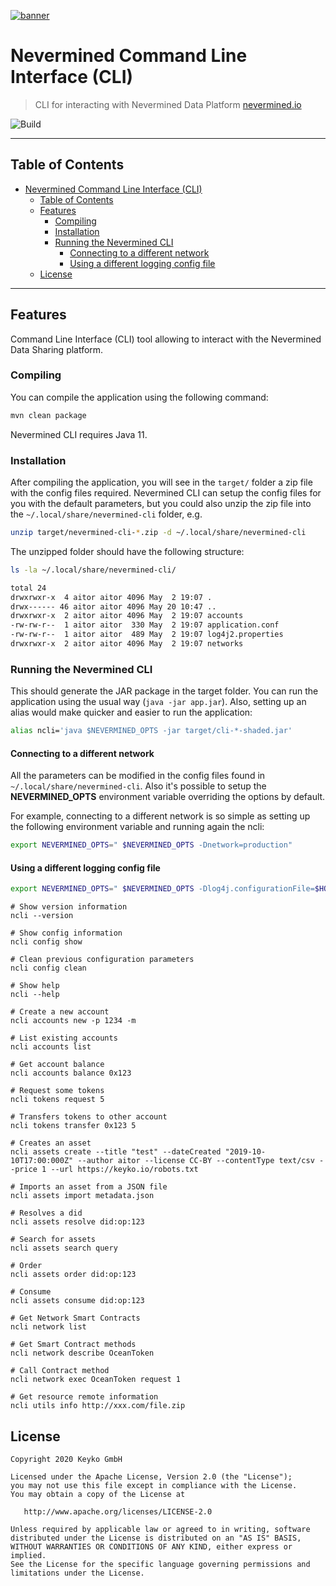 [![banner](https://raw.githubusercontent.com/keyko-io/assets/master/images/logo/nevermined_logo_1.png)](https://nevermined.io)

# Nevermined Command Line Interface (CLI)

> CLI for interacting with Nevermined Data Platform
> [nevermined.io](https://nevermined.io)

![Build](https://github.com/keyko-io/nevermined-cli/workflows/Build/badge.svg)

---

## Table of Contents


   * [Nevermined Command Line Interface (CLI)](#nevermined-command-line-interface-cli)
      * [Table of Contents](#table-of-contents)
      * [Features](#features)
         * [Compiling](#compiling)
         * [Installation](#installation)
         * [Running the Nevermined CLI](#running-the-nevermined-cli)
            * [Connecting to a different network](#connecting-to-a-different-network)
            * [Using a different logging config file](#using-a-different-logging-config-file)
      * [License](#license)

---

## Features

Command Line Interface (CLI) tool allowing to interact with the Nevermined Data Sharing platform.

### Compiling

You can compile the application using the following command:

```bash
mvn clean package
```

Nevermined CLI requires Java 11.

### Installation

After compiling the application, you will see in the `target/` folder a zip file with the config files required.
Nevermined CLI can setup the config files for you with the default parameters,
but you could also unzip the zip file into the `~/.local/share/nevermined-cli` folder, e.g.

```bash
unzip target/nevermined-cli-*.zip -d ~/.local/share/nevermined-cli
```

The unzipped folder should have the following structure:

```bash
ls -la ~/.local/share/nevermined-cli/

total 24
drwxrwxr-x  4 aitor aitor 4096 May  2 19:07 .
drwx------ 46 aitor aitor 4096 May 20 10:47 ..
drwxrwxr-x  2 aitor aitor 4096 May  2 19:07 accounts
-rw-rw-r--  1 aitor aitor  330 May  2 19:07 application.conf
-rw-rw-r--  1 aitor aitor  489 May  2 19:07 log4j2.properties
drwxrwxr-x  2 aitor aitor 4096 May  2 19:07 networks


```

### Running the Nevermined CLI

This should generate the JAR package in the target folder. You can run the application using the usual way (`java -jar app.jar`). 
Also, setting up an alias would make quicker and easier to run the application:

```bash
alias ncli='java $NEVERMINED_OPTS -jar target/cli-*-shaded.jar'
```

#### Connecting to a different network

All the parameters can be modified in the config files found in `~/.local/share/nevermined-cli`. Also it's possible 
to setup the **NEVERMINED_OPTS** environment variable overriding the options by default.

For example, connecting to a different network is so simple as setting up the following environment variable and running
 again the ncli:

```bash
export NEVERMINED_OPTS=" $NEVERMINED_OPTS -Dnetwork=production"
``` 

#### Using a different logging config file

```bash
export NEVERMINED_OPTS=" $NEVERMINED_OPTS -Dlog4j.configurationFile=$HOME/.local/share/nevermined-cli/log4j2.properties"
``` 


```
# Show version information
ncli --version

# Show config information
ncli config show

# Clean previous configuration parameters
ncli config clean

# Show help
ncli --help

# Create a new account
ncli accounts new -p 1234 -m

# List existing accounts 
ncli accounts list 

# Get account balance 
ncli accounts balance 0x123

# Request some tokens
ncli tokens request 5

# Transfers tokens to other account
ncli tokens transfer 0x123 5

# Creates an asset
ncli assets create --title "test" --dateCreated "2019-10-10T17:00:000Z" --author aitor --license CC-BY --contentType text/csv --price 1 --url https://keyko.io/robots.txt

# Imports an asset from a JSON file
ncli assets import metadata.json

# Resolves a did
ncli assets resolve did:op:123

# Search for assets
ncli assets search query

# Order
ncli assets order did:op:123

# Consume
ncli assets consume did:op:123

# Get Network Smart Contracts
ncli network list

# Get Smart Contract methods
ncli network describe OceanToken

# Call Contract method
ncli network exec OceanToken request 1

# Get resource remote information
ncli utils info http://xxx.com/file.zip
```



## License

```
Copyright 2020 Keyko GmbH

Licensed under the Apache License, Version 2.0 (the "License");
you may not use this file except in compliance with the License.
You may obtain a copy of the License at

   http://www.apache.org/licenses/LICENSE-2.0

Unless required by applicable law or agreed to in writing, software
distributed under the License is distributed on an "AS IS" BASIS,
WITHOUT WARRANTIES OR CONDITIONS OF ANY KIND, either express or implied.
See the License for the specific language governing permissions and
limitations under the License.
```
